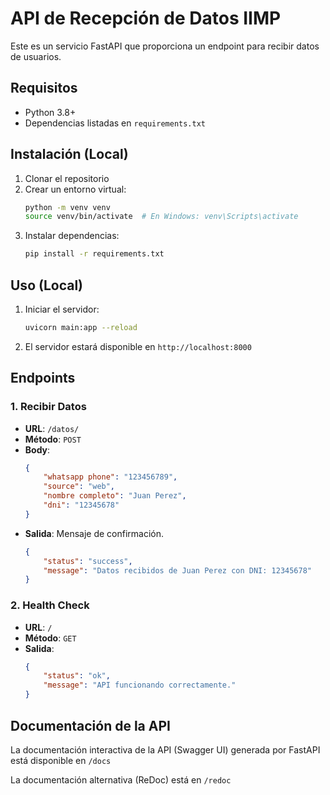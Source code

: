 # API de Recepción de Datos IIMP

Este es un servicio FastAPI que proporciona un endpoint para recibir datos de usuarios.

## Requisitos

- Python 3.8+
- Dependencias listadas en `requirements.txt`

## Instalación (Local)

1.  Clonar el repositorio
2.  Crear un entorno virtual:
    ```bash
    python -m venv venv
    source venv/bin/activate  # En Windows: venv\Scripts\activate
    ```
3.  Instalar dependencias:
    ```bash
    pip install -r requirements.txt
    ```

## Uso (Local)

1.  Iniciar el servidor:
    ```bash
    uvicorn main:app --reload
    ```

2.  El servidor estará disponible en `http://localhost:8000`

## Endpoints

### 1. Recibir Datos

-   **URL**: `/datos/`
-   **Método**: `POST`
-   **Body**:
    ```json
    {
        "whatsapp phone": "123456789",
        "source": "web",
        "nombre completo": "Juan Perez",
        "dni": "12345678"
    }
    ```
-   **Salida**: Mensaje de confirmación.
    ```json
    {
        "status": "success",
        "message": "Datos recibidos de Juan Perez con DNI: 12345678"
    }
    ```

### 2. Health Check

-   **URL**: `/`
-   **Método**: `GET`
-   **Salida**:
    ```json
    {
        "status": "ok",
        "message": "API funcionando correctamente."
    }
    ```

## Documentación de la API

La documentación interactiva de la API (Swagger UI) generada por FastAPI está disponible en `/docs`

La documentación alternativa (ReDoc) está en `/redoc` 
